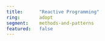 ```yaml
---
title:      "Reactive Programming"
ring:       adopt
segment:    methods-and-patterns
featured:   false
---
```

